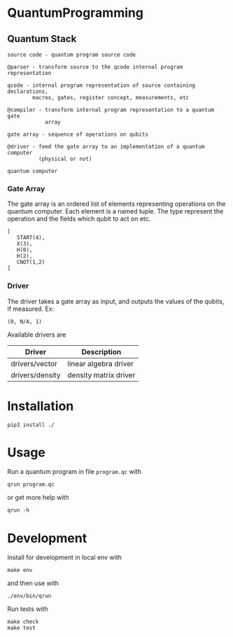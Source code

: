 # QuantumProgramming


## Quantum Stack

    source code - quantum program source code

    @parser - transform source to the qcode internal program representation

    qcode - internal program representation of source containing declarations,
            macros, gates, register concept, measurements, etc

    @compiler - transform internal program representation to a quantum gate
                array

    gate array - sequence of operations on qubits

    @driver - feed the gate array to an implementation of a quantum computer
              (physical or not)

    quantum computer

### Gate Array

The gate array is an ordered list of elements representing operations on the
quantum computer. Each element is a named tuple. The type represent the
operation and the fields which qubit to act on etc.

    [
       START(4),
       X(3),
       H(0),
       H(2),
       CNOT(1,2)
    ]


### Driver

The driver takes a gate array as input, and outputs the values of the
qubits, if measured. Ex:

    (0, N/A, 1)

Available drivers are

| Driver            | Description           |
| ----------------- | --------------------- |
| drivers/vector    | linear algebra driver |
| drivers/density   | density matrix driver |

# Installation

    pip3 install ./

# Usage

Run a quantum program in file `program.qc` with

    qrun program.qc

or get more help with

    qrun -h

# Development

Install for development in local env with

    make env

and then use with

    ./env/bin/qrun

Run tests with

    make check
    make test
